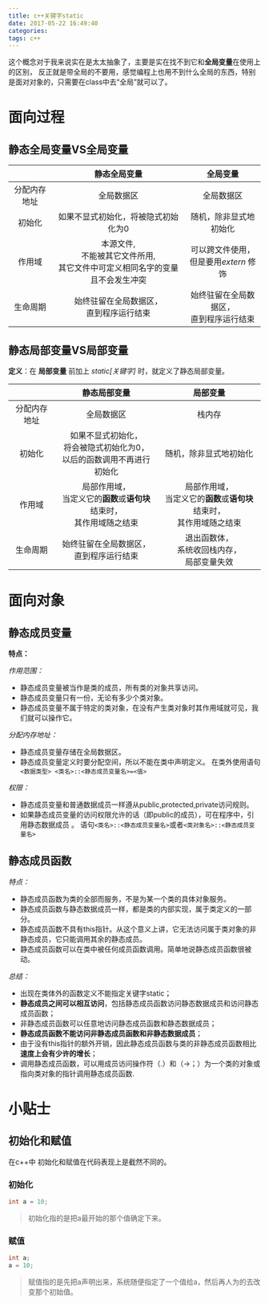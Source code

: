 ```yaml
---
title: c++关键字static
date: 2017-05-22 16:49:40
categories: 
tags: c++
---
```



这个概念对于我来说实在是太太抽象了，主要是实在找不到它和**全局变量**在使用上的区别，
反正就是带全局的不要用，感觉编程上也用不到什么全局的东西，特别是面对对象的，只需要在class中去“全局”就可以了。

<!-- more -->
# 面向过程

## 静态全局变量VS全局变量


|              | 静态全局变量  |        全局变量 |
| :-----: |    :------------: |:------------:   |
|  分配内存地址 |   全局数据区| 全局数据区   |
|  初始化 | 如果不显式初始化，将被隐式初始化为0  | 随机，除非显式地初始化    |
|  作用域 |    本源文件,<br/>不能被其它文件所用,<br/>其它文件中可定义相同名字的变量且不会发生冲突  |   可以跨文件使用，<br/>但是要用*extern* 修饰  |
|生命周期  |   始终驻留在全局数据区，<br/>直到程序运行结束   |  始终驻留在全局数据区，<br/>直到程序运行结束 |

## 静态局部变量VS局部变量

**定义**：在 **局部变量** 前加上 *static[关键字]* 时，就定义了静态局部变量。

|              | 静态局部变量  |  局部变量    |
| :-----: |    :------------: |:------------:   |
|  分配内存地址 |   全局数据区  | 栈内存   |
|  初始化 | 如果不显式初始化，<br/>将会被隐式初始化为0，<br/>以后的函数调用不再进行初始化  | 随机，除非显式地初始化    |
|  作用域 |    局部作用域，<br/>当定义它的**函数**或**语句块**结束时，<br/>其作用域随之结束  |   局部作用域，<br/>当定义它的**函数**或**语句块**结束时，<br/>其作用域随之结束  |
|生命周期  |  始终驻留在全局数据区，<br/>直到程序运行结束    | 退出函数体，<br/>系统收回栈内存，<br/>局部变量失效 |

# 面向对象

## 静态成员变量

**特点：**

*作用范围：*
* 静态成员变量被当作是类的成员，所有类的对象共享访问。
* 静态成员变量只有一份，无论有多少个类对象。
* 静态成员变量不属于特定的类对象，在没有产生类对象时其作用域就可见，我们就可以操作它。


*分配内存地址：*
* 静态成员变量存储在全局数据区。
* 静态成员变量定义时要分配空间，所以不能在类中声明定义。
在类外使用语句`<数据类型> <类名>::<静态成员变量名>=<值>`


*权限：*
* 静态成员变量和普通数据成员一样遵从public,protected,private访问规则。
* 如果静态成员变量的访问权限允许的话（即public的成员），可在程序中，引用静态数据成员 。
语句`<类名>::<静态成员变量名>`或者`<类对象名>::<静态成员变量名>`


## 静态成员函数

*特点：*
* 静态成员函数为类的全部而服务，不是为某一个类的具体对象服务。
* 静态成员函数与静态数据成员一样，都是类的内部实现，属于类定义的一部分。
* 静态成员函数不具有this指针。从这个意义上讲，它无法访问属于类对象的非静态成员，它只能调用其余的静态成员。
* 静态成员函数可以在类中被任何成员函数调用。简单地说静态成员函数很被动。

*总结：*
* 出现在类体外的函数定义不能指定关键字static；
* **静态成员之间可以相互访问**，包括静态成员函数访问静态数据成员和访问静态成员函数；
* 非静态成员函数可以任意地访问静态成员函数和静态数据成员；
* **静态成员函数不能访问非静态成员函数和非静态数据成员**；
* 由于没有this指针的额外开销，因此静态成员函数与类的非静态成员函数相比**速度上会有少许的增长**；
* 调用静态成员函数，可以用成员访问操作符（.）和（->；）为一个类的对象或指向类对象的指针调用静态成员函数.


# 小贴士

## 初始化和赋值

在c++中 初始化和赋值在代码表现上是截然不同的。

### 初始化
```cpp
int a = 10;
```
>初始化指的是把a最开始的那个值确定下来。

### 赋值
```cpp
int a;
a = 10;
```
>赋值指的是先把a声明出来，系统随便指定了一个值给a，然后再人为的去改变那个初始值。